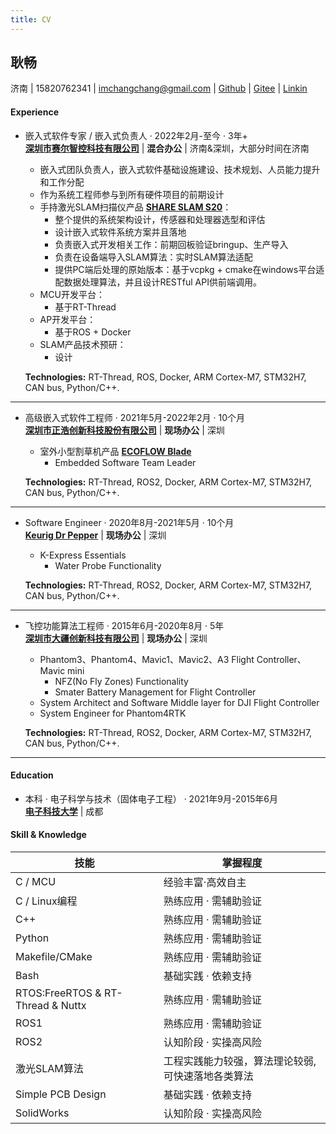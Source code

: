 ```yaml
---
title: CV
---
```


## 耿畅 
济南 | 15820762341 | imchangchang@gmail.com | [Github](https://github.com/imchangchang) | [Gitee](https://gitee.com/imchangchang) | [Linkin](https://www.linkedin.com/in/imchangchang)
#### Experience
- 嵌入式软件专家 / 嵌入式负责人 · 2022年2月-至今 · 3年+  
  [**深圳市赛尔智控科技有限公司**](https://shareuav.cn/) | **混合办公**  | 济南&深圳，大部分时间在济南
  * 嵌入式团队负责人，嵌入式软件基础设施建设、技术规划、人员能力提升和工作分配
  * 作为系统工程师参与到所有硬件项目的前期设计
  * 手持激光SLAM扫描仪产品 [**SHARE SLAM S20**](https://shareuav.cn/S20)：
    * 整个提供的系统架构设计，传感器和处理器选型和评估
    * 设计嵌入式软件系统方案并且落地
    * 负责嵌入式开发相关工作：前期回板验证bringup、生产导入
    * 负责在设备端导入SLAM算法：实时SLAM算法适配
    * 提供PC端后处理的原始版本：基于vcpkg + cmake在windows平台适配数据处理算法，并且设计RESTful API供前端调用。
  * MCU开发平台：
    * 基于RT-Thread
  * AP开发平台：
    * 基于ROS + Docker
  * SLAM产品技术预研：
    * 设计
  
  **Technologies:​**​ RT-Thread, ROS, Docker, ARM Cortex-M7, STM32H7, CAN bus, Python/C++.
 --- 
- 高级嵌入式软件工程师 · 2021年5月-2022年2月 · 10个月  
  [**深圳市正浩创新科技股份有限公司**](https://www.ecoflow.com/) | **现场办公**  | 深圳
  * 室外小型割草机产品 [**ECOFLOW Blade**](https://www.ecoflow.com/de/blade-robotic-lawn-mower)
      * Embedded Software Team Leader

  **Technologies:​**​ RT-Thread, ROS2, Docker, ARM Cortex-M7, STM32H7, CAN bus, Python/C++.
---
- Software Engineer · 2020年8月-2021年5月 · 10个月  
  [**Keurig Dr Pepper**](https://www.keurigdrpepper.com/)  | **现场办公**  | 深圳
  * K-Express Essentials 
    * Water Probe Functionality
  
  **Technologies:​**​ RT-Thread, ROS2, Docker, ARM Cortex-M7, STM32H7, CAN bus, Python/C++.
---   
- 飞控功能算法工程师 · 2015年6月-2020年8月 · 5年  
  [**深圳市大疆创新科技有限公司**](https://www.dji.com/) | **现场办公**  | 深圳
  * Phantom3、Phantom4、Mavic1、Mavic2、A3 Flight Controller、Mavic mini
    * NFZ(No Fly Zones) Functionality
    * Smater Battery Management for Flight Controller
  * System Architect and Software Middle layer for DJI Flight Controller
  * System Engineer for Phantom4RTK
  
  **Technologies:​**​ RT-Thread, ROS2, Docker, ARM Cortex-M7, STM32H7, CAN bus, Python/C++.
---
#### Education
- 本科 · 电子科学与技术（固体电子工程） · 2021年9月-2015年6月  
  [**电子科技大学**](https://www.uestc.edu.cn/) | 成都

#### Skill & Knowledge
|技能 |掌握程度|
|-|-|
|C / MCU|经验丰富·高效自主|
|C / Linux编程|熟练应用 · 需辅助验证|
|C++|熟练应用 · 需辅助验证|
|Python|熟练应用 · 需辅助验证|
|Makefile/CMake|熟练应用 · 需辅助验证|
|Bash|基础实践 · 依赖支持|
|RTOS:FreeRTOS & RT-Thread & Nuttx|熟练应用 · 需辅助验证|
|ROS1|熟练应用 · 需辅助验证|
|ROS2|认知阶段 · 实操高风险|
|激光SLAM算法|工程实践能力较强，算法理论较弱, 可快速落地各类算法|
|Simple PCB Design|基础实践 · 依赖支持|
|SolidWorks|认知阶段 · 实操高风险|
